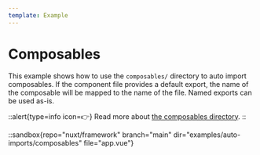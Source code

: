 ```yaml
---
template: Example
---
```


# Composables

This example shows how to use the `composables/` directory to auto import composables.
If the component file provides a default export, the name of the composable will be mapped to the name of the file. Named exports can be used as-is.

::alert{type=info icon=👉}
Read more about [the composables directory](/guide/directory-structure/composables).
::

::sandbox{repo="nuxt/framework" branch="main" dir="examples/auto-imports/composables" file="app.vue"}
